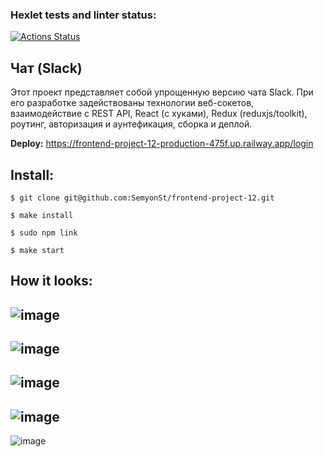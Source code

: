 ### Hexlet tests and linter status:
[![Actions Status](https://github.com/SemyonSt/frontend-project-12/workflows/hexlet-check/badge.svg)](https://github.com/SemyonSt/frontend-project-12/actions)

## Чат (Slack)

Этот проект представляет собой упрощенную версию чата Slack. При его разработке задействованы технологии веб-сокетов, взаимодействие с REST API, React (с хуками), Redux (reduxjs/toolkit), роутинг, авторизация и аунтефикация, сборка и деплой.





**Deploy:** https://frontend-project-12-production-475f.up.railway.app/login


**Install:**
---

```
$ git clone git@github.com:SemyonSt/frontend-project-12.git

$ make install

$ sudo npm link

$ make start
```

**How it looks:**
---

![image](https://user-images.githubusercontent.com/92747308/230949035-284a499c-7786-49c3-825a-955609a224c2.png)
---
![image](https://user-images.githubusercontent.com/92747308/230949668-554361d2-03c0-4a0f-b150-5d80853febc6.png)
---
![image](https://user-images.githubusercontent.com/92747308/230950717-32cf021c-032e-488e-9e35-ae30fd11ef60.png)
---
![image](https://user-images.githubusercontent.com/92747308/230950837-0b6bb16f-7771-4818-a8c2-086000b6d242.png)
---
![image](https://user-images.githubusercontent.com/92747308/230951776-be64705f-593b-47c2-83dd-75b88678d624.png)


